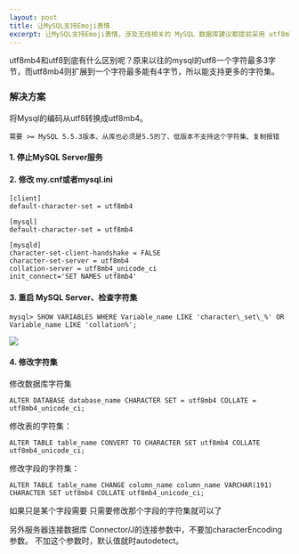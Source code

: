 ```yaml
---
layout: post
title: 让MySQL支持Emoji表情
excerpt: 让MySQL支持Emoji表情，涉及无线相关的 MySQL 数据库建议都提前采用 utf8mb4 字符集。
---
```


utf8mb4和utf8到底有什么区别呢？原来以往的mysql的utf8一个字符最多3字节，而utf8mb4则扩展到一个字符最多能有4字节，所以能支持更多的字符集。

### 解决方案

将Mysql的编码从utf8转换成utf8mb4。

`需要 >= MySQL 5.5.3版本、从库也必须是5.5的了、低版本不支持这个字符集、复制报错`

#### 1. 停止MySQL Server服务

#### 2. 修改 my.cnf或者mysql.ini

```
[client]
default-character-set = utf8mb4

[mysql]
default-character-set = utf8mb4

[mysqld]
character-set-client-handshake = FALSE
character-set-server = utf8mb4
collation-server = utf8mb4_unicode_ci
init_connect='SET NAMES utf8mb4'
```

#### 3. 重启 MySQL Server、检查字符集

```
mysql> SHOW VARIABLES WHERE Variable_name LIKE 'character\_set\_%' OR Variable_name LIKE 'collation%';
```

![](http://www.linuxidc.com/upload/2015_04/150406062777081.png)

#### 4. 修改字符集

修改数据库字符集

```
ALTER DATABASE database_name CHARACTER SET = utf8mb4 COLLATE = utf8mb4_unicode_ci;
```

修改表的字符集：

```
ALTER TABLE table_name CONVERT TO CHARACTER SET utf8mb4 COLLATE utf8mb4_unicode_ci;
```

修改字段的字符集：

```
ALTER TABLE table_name CHANGE column_name column_name VARCHAR(191) CHARACTER SET utf8mb4 COLLATE utf8mb4_unicode_ci;
```

如果只是某个字段需要 只需要修改那个字段的字符集就可以了

另外服务器连接数据库 Connector/J的连接参数中，不要加characterEncoding参数。 不加这个参数时，默认值就时autodetect。